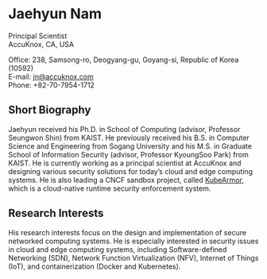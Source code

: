 # Jaehyun Nam

Principal Scientist  
AccuKnox, CA, USA  

Office: 238, Samsong-ro, Deogyang-gu, Goyang-si, Republic of Korea (10592)  
E-mail: jn@accuknox.com  
Phone: +82-70-7954-1712  

## Short Biography

Jaehyun received his Ph.D. in School of Computing (advisor, Professor Seungwon Shin) from KAIST. He previously received his B.S. in Computer Science and Engineering from Sogang University and his M.S. in Graduate School of Information Security (advisor, Professor KyoungSoo Park) from KAIST. He is currently working as a principal scientist at AccuKnox and designing various security solutions for today’s cloud and edge computing systems. He is also leading a CNCF sandbox project, called [KubeArmor](https://github.com/kubearmor/KubeArmor), which is a cloud-native runtime security enforcement system.

## Research Interests

His research interests focus on the design and implementation of secure networked computing systems. He is especially interested in security issues in cloud and edge computing systems, including Software-defined Networking (SDN), Network Function Virtualization (NFV), Internet of Things (IoT), and containerization (Docker and Kubernetes).
